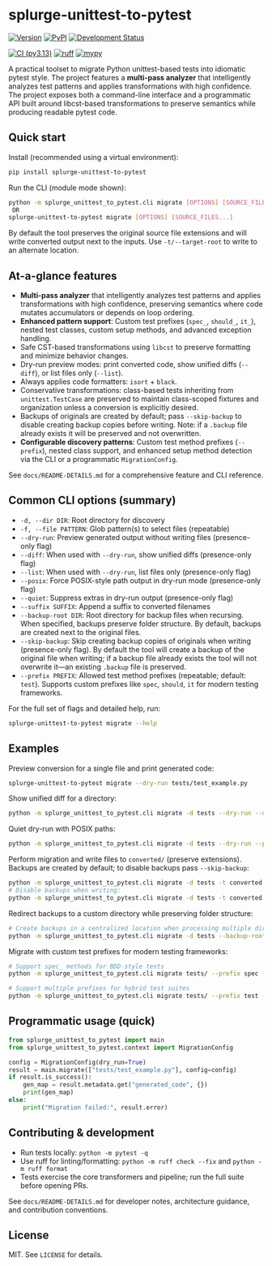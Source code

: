 
# splurge-unittest-to-pytest

[![Version](https://img.shields.io/badge/version-2025.0.1-blue.svg)](https://pypi.org/project/splurge-unittest-to-pytest)
[![PyPI](https://img.shields.io/pypi/v/splurge-unittest-to-pytest.svg)](https://pypi.org/project/splurge-unittest-to-pytest)
[![Development Status](https://img.shields.io/badge/Development%20Status-Alpha-lightgrey.svg)](#)

[![CI (py3.13)](https://github.com/jim-schilling/splurge-unittest-to-pytest/actions/workflows/ci-py313.yml/badge.svg)](https://github.com/jim-schilling/splurge-unittest-to-pytest/actions)
[![ruff](https://img.shields.io/badge/ruff-passing-brightgreen.svg)](https://github.com/charliermarsh/ruff)
[![mypy](https://img.shields.io/badge/mypy-passing-brightgreen.svg)](https://github.com/python/mypy)

A practical toolset to migrate Python unittest-based tests into idiomatic
pytest style. The project features a **multi-pass analyzer** that intelligently
analyzes test patterns and applies transformations with high confidence.
The project exposes both a command-line interface and a programmatic API
built around libcst-based transformations to preserve semantics while
producing readable pytest code.

## Quick start

Install (recommended using a virtual environment):

```bash
pip install splurge-unittest-to-pytest
```

Run the CLI (module mode shown):

```bash
python -m splurge_unittest_to_pytest.cli migrate [OPTIONS] [SOURCE_FILES...]
 OR
splurge-unittest-to-pytest migrate [OPTIONS] [SOURCE_FILES...]
```

By default the tool preserves the original source file extensions and will
write converted output next to the inputs. Use ``-t/--target-root`` to write to
an alternate location.

## At-a-glance features

- **Multi-pass analyzer** that intelligently analyzes test patterns and applies
  transformations with high confidence, preserving semantics where code mutates
  accumulators or depends on loop ordering.
- **Enhanced pattern support**: Custom test prefixes (``spec_``, ``should_``, ``it_``),
  nested test classes, custom setup methods, and advanced exception handling.
- Safe CST-based transformations using `libcst` to preserve formatting and
  minimize behavior changes.
- Dry-run preview modes: print converted code, show unified diffs
  (``--diff``), or list files only (``--list``).
- Always applies code formatters: ``isort`` + ``black``.
- Conservative transformations: class-based tests inheriting from
  ``unittest.TestCase`` are preserved to maintain class-scoped fixtures and
  organization unless a conversion is explicitly desired.
- Backups of originals are created by default; pass ``--skip-backup`` to disable creating backup copies before writing. Note: if a ``.backup`` file already exists it will be preserved and not overwritten.
- **Configurable discovery patterns**: Custom test method prefixes (``--prefix``),
  nested class support, and enhanced setup method detection via the CLI or
  a programmatic ``MigrationConfig``.

See `docs/README-DETAILS.md` for a comprehensive feature and CLI reference.

## Common CLI options (summary)

- ``-d, --dir DIR``: Root directory for discovery
- ``-f, --file PATTERN``: Glob pattern(s) to select files (repeatable)
 - ``--dry-run``: Preview generated output without writing files (presence-only flag)
 - ``--diff``: When used with ``--dry-run``, show unified diffs (presence-only flag)
 - ``--list``: When used with ``--dry-run``, list files only (presence-only flag)
 - ``--posix``: Force POSIX-style path output in dry-run mode (presence-only flag)
 - ``--quiet``: Suppress extras in dry-run output (presence-only flag)
 - ``--suffix SUFFIX``: Append a suffix to converted filenames
- ``--backup-root DIR``: Root directory for backup files when recursing. When specified, backups preserve folder structure. By default, backups are created next to the original files.
- ``--skip-backup``: Skip creating backup copies of originals when writing (presence-only flag). By default the tool will create a backup of the original file when writing; if a backup file already exists the tool will not overwrite it—an existing ``.backup`` file is preserved.
- ``--prefix PREFIX``: Allowed test method prefixes (repeatable; default: ``test``).
  Supports custom prefixes like ``spec``, ``should``, ``it`` for modern testing frameworks.

For the full set of flags and detailed help, run:

```bash
splurge-unittest-to-pytest migrate --help
```

## Examples

Preview conversion for a single file and print generated code:

```bash
splurge-unittest-to-pytest migrate --dry-run tests/test_example.py
```

Show unified diff for a directory:

```bash
python -m splurge_unittest_to_pytest.cli migrate -d tests --dry-run --diff
```

Quiet dry-run with POSIX paths:

```bash
python -m splurge_unittest_to_pytest.cli migrate -d tests --dry-run --posix --quiet
```

Perform migration and write files to `converted/` (preserve extensions). Backups are created by default; to disable backups pass ``--skip-backup``:

```bash
python -m splurge_unittest_to_pytest.cli migrate -d tests -t converted
# Disable backups when writing:
python -m splurge_unittest_to_pytest.cli migrate -d tests -t converted --skip-backup
```

Redirect backups to a custom directory while preserving folder structure:

```bash
# Create backups in a centralized location when processing multiple directories:
python -m splurge_unittest_to_pytest.cli migrate -d tests --backup-root ./backups
```

Migrate with custom test prefixes for modern testing frameworks:

```bash
# Support spec_ methods for BDD-style tests
python -m splurge_unittest_to_pytest.cli migrate tests/ --prefix spec --dry-run

# Support multiple prefixes for hybrid test suites
python -m splurge_unittest_to_pytest.cli migrate tests/ --prefix test --prefix spec --prefix should
```

## Programmatic usage (quick)

```python
from splurge_unittest_to_pytest import main
from splurge_unittest_to_pytest.context import MigrationConfig

config = MigrationConfig(dry_run=True)
result = main.migrate(["tests/test_example.py"], config=config)
if result.is_success():
    gen_map = result.metadata.get("generated_code", {})
    print(gen_map)
else:
    print("Migration failed:", result.error)
```

## Contributing & development

- Run tests locally: ``python -m pytest -q``
- Use ruff for linting/formatting: ``python -m ruff check --fix`` and
  ``python -m ruff format``
- Tests exercise the core transformers and pipeline; run the full suite
  before opening PRs.

See `docs/README-DETAILS.md` for developer notes, architecture guidance, and
contribution conventions.

## License

MIT. See `LICENSE` for details.
